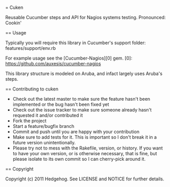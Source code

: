 = Cuken

Reusable Cucumber steps and API for Nagios systems testing.
Pronounced: Cookin'

== Usage

Typically you will require this library in Cucumber's support folder:
    features/support/env.rb

For example usage see the [Cucumber-Nagios][0] gem.
[0]: https://github.com/auxesis/cucumber-nagios

This library structure is modeled on Aruba, and infact
largely uses Aruba's steps.

== Contributing to cuken
 
* Check out the latest master to make sure the feature hasn't been implemented or the bug hasn't been fixed yet
* Check out the issue tracker to make sure someone already hasn't requested it and/or contributed it
* Fork the project
* Start a feature/bugfix branch
* Commit and push until you are happy with your contribution
* Make sure to add tests for it. This is important so I don't break it in a future version unintentionally.
* Please try not to mess with the Rakefile, version, or history. If you want to have your own version, or is otherwise necessary, that is fine, but please isolate to its own commit so I can cherry-pick around it.

== Copyright

Copyright (c) 2011 Hedgehog. See LICENSE and NOTICE for
further details.

